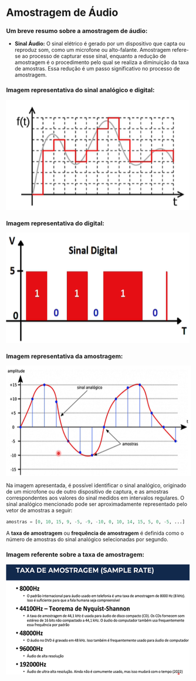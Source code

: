 # Amostragem de Áudio

### Um breve  resumo sobre a amostragem de áudio:

- **Sinal Áudio:**  O sinal elétrico é gerado por um dispositivo que capta ou reproduz som, como um microfone ou alto-falante. Amostragem refere-se ao processo de capturar esse sinal, enquanto a redução de amostragem é o procedimento pelo qual se realiza a diminuição da taxa de amostras. Essa redução é um passo significativo no processo de amostragem.

### Imagem representativa do sinal analógico e digital:
<img src="imagens\SinalAnalogicoDigital.png" width="500" height="300">

### Imagem representativa do digital:
<img src="imagens\\SinalDigital.png" width="500" height="300">

### Imagem representativa da amostragem:
<img src="imagens\SinalAnalogicoeAmostras.png" width="800" height="300">

Na imagem apresentada, é possível identificar o sinal analógico, originado de um microfone ou de outro dispositivo de captura, e as amostras correspondentes aos valores do sinal medidos em intervalos regulares. O sinal analógico mencionado pode ser aproximadamente representado pelo vetor de amostras a seguir:

```python
amostras = [0, 10, 15, 9, -5, -9, -10, 0, 10, 14, 15, 5, 0, -5, ...]
```

A **taxa de amostragem** ou **frequência de amostragem** é definida como o número de amostras do sinal analógico selecionadas por segundo.

### Imagem referente sobre a taxa de amostragem:
<img src="imagens\\RelacaoTaxa.png" width="500" height="300">
